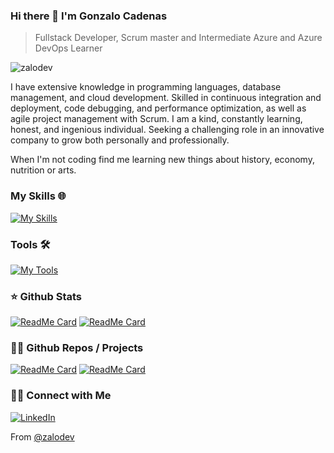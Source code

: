 ### Hi there 👋 I'm Gonzalo Cadenas
> Fullstack Developer, Scrum master and Intermediate Azure and Azure DevOps Learner


<img src="https://komarev.com/ghpvc/?username=zalodev" alt="zalodev" />

<div>
 <p>
I have extensive knowledge in programming languages, database management, and cloud development. Skilled in continuous integration and deployment, code debugging, and performance optimization, as well as agile project management with Scrum. I am a kind, constantly learning, honest, and ingenious individual. Seeking a challenging role in an innovative company to grow both personally and professionally. 
</p>
  <p> 
When I'm not coding find me learning new things about history, economy, nutrition or arts.
</p>
</div>

### My Skills 🌐

[![My Skills](https://skillicons.dev/icons?i=html,css,sass,js,nodejs,cs,dotnet,angular,ts,spring&theme=light)](https://skillicons.dev)
 
### Tools 🛠️

[![My Tools](https://skillicons.dev/icons?i=azure,visualstudio,vscode,docker,github,idea,webstorm&theme=light)](https://skillicons.dev)

### ⭐️ Github Stats

[![ReadMe Card](https://github-readme-stats.vercel.app/api?username=zalodev&show_icons=true&count_private=true)](https://github.com/zalodev)
[![ReadMe Card](https://github-readme-stats.vercel.app/api/top-langs?username=zalodev&show_icons=true&count_private=true)](https://github.com/zalodev)

### :man_technologist: Github Repos / Projects

[![ReadMe Card](https://github-readme-stats.vercel.app/api/pin/?username=anandmainali&repo=PackageTemplate&show_owner=true)](https://github.com/anandmainali/PackageTemplate)
[![ReadMe Card](https://github-readme-stats.vercel.app/api/pin/?username=anandmainali&repo=Foods-Ecommerce&show_owner=true)](https://github.com/anandmainali/Foods-Ecommerce)

<h3> 🤝🏻 Connect with Me </h3>
<p align="left">
<a href="https://www.linkedin.com/in/gonzabcg/"><img alt="LinkedIn" src="https://img.shields.io/badge/LinkedIn-Gonzalo%20Cadenas%20Gonzalez-blue?style=flat-square&logo=linkedin"></a>
</p>

 From [@zalodev](https://github.com/zalodev)
